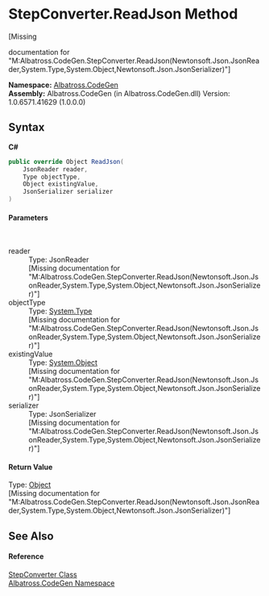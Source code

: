 # StepConverter.ReadJson Method 
 

\[Missing <summary> documentation for "M:Albatross.CodeGen.StepConverter.ReadJson(Newtonsoft.Json.JsonReader,System.Type,System.Object,Newtonsoft.Json.JsonSerializer)"\]

**Namespace:**&nbsp;<a href="N_Albatross_CodeGen.md">Albatross.CodeGen</a><br />**Assembly:**&nbsp;Albatross.CodeGen (in Albatross.CodeGen.dll) Version: 1.0.6571.41629 (1.0.0.0)

## Syntax

**C#**<br />
``` C#
public override Object ReadJson(
	JsonReader reader,
	Type objectType,
	Object existingValue,
	JsonSerializer serializer
)
```


#### Parameters
&nbsp;<dl><dt>reader</dt><dd>Type: JsonReader<br />\[Missing <param name="reader"/> documentation for "M:Albatross.CodeGen.StepConverter.ReadJson(Newtonsoft.Json.JsonReader,System.Type,System.Object,Newtonsoft.Json.JsonSerializer)"\]</dd><dt>objectType</dt><dd>Type: <a href="http://msdn2.microsoft.com/en-us/library/42892f65" target="_blank">System.Type</a><br />\[Missing <param name="objectType"/> documentation for "M:Albatross.CodeGen.StepConverter.ReadJson(Newtonsoft.Json.JsonReader,System.Type,System.Object,Newtonsoft.Json.JsonSerializer)"\]</dd><dt>existingValue</dt><dd>Type: <a href="http://msdn2.microsoft.com/en-us/library/e5kfa45b" target="_blank">System.Object</a><br />\[Missing <param name="existingValue"/> documentation for "M:Albatross.CodeGen.StepConverter.ReadJson(Newtonsoft.Json.JsonReader,System.Type,System.Object,Newtonsoft.Json.JsonSerializer)"\]</dd><dt>serializer</dt><dd>Type: JsonSerializer<br />\[Missing <param name="serializer"/> documentation for "M:Albatross.CodeGen.StepConverter.ReadJson(Newtonsoft.Json.JsonReader,System.Type,System.Object,Newtonsoft.Json.JsonSerializer)"\]</dd></dl>

#### Return Value
Type: <a href="http://msdn2.microsoft.com/en-us/library/e5kfa45b" target="_blank">Object</a><br />\[Missing <returns> documentation for "M:Albatross.CodeGen.StepConverter.ReadJson(Newtonsoft.Json.JsonReader,System.Type,System.Object,Newtonsoft.Json.JsonSerializer)"\]

## See Also


#### Reference
<a href="T_Albatross_CodeGen_StepConverter.md">StepConverter Class</a><br /><a href="N_Albatross_CodeGen.md">Albatross.CodeGen Namespace</a><br />